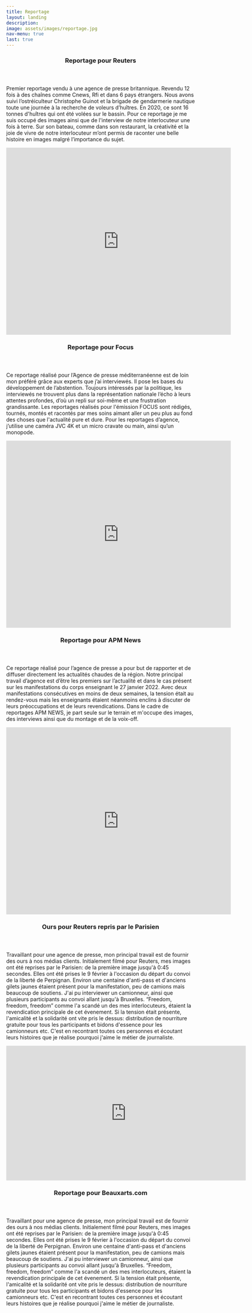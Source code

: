 ```yaml
---
title: Reportage
layout: landing
description: 
image: assets/images/reportage.jpg
nav-menu: true
last: true
---
```



<!-- Main -->
<div id="main">

<!-- One -->
<!-- 
<section id="one">
	<div class="inner">
		<header class="major">
        <h1>Reportage</h1>
		</header>
	</div>
</section>
 -->
<!-- Two -->
<section id="two" class="spotlights">
	<section>
   <div class="vp-preview vp-preview-invisible vp-preview-cover" data-thumb="https://i.vimeocdn.com/video/1464157658-939bce271157854bc2f3482ba6a1ab7c04ed9add66a878a239598737513fa586-d?mw=2100&amp;mh=1181&amp;q=70" data-thumb-width="2100" style="background-image: url(&quot;https://i.vimeocdn.com/video/1464157658-939bce271157854bc2f3482ba6a1ab7c04ed9add66a878a239598737513fa586-d?mw=2100&amp;mh=1181&amp;q=70&quot;);"></div>
			<div class="inner">
				<header class="major">
					<h3>Reportage pour Reuters</h3>
				</header>
				<p>Premier reportage vendu à une agence de presse britannique. Revendu 12 fois à des chaînes comme Cnews, Rfi et dans 6 pays étrangers. Nous avons suivi l’ostréiculteur Christophe Guinot et la brigade de gendarmerie nautique toute une journée à la recherche de voleurs d’huîtres. En 2020, ce sont 16 tonnes d'huîtres qui ont été volées sur le bassin. Pour ce reportage je me suis occupé des images ainsi que de l'interview de notre interlocuteur une fois à terre. Sur son bateau, comme dans son restaurant, la créativité et la joie de vivre de notre interlocuteur m’ont permis de raconter une belle histoire en images malgré l’importance du sujet.</p>
			</div>
		</div>
	</section>
	<section>
    <iframe width="600" height="500" src="https://www.youtube.com/embed/iFH7RhgjbsQ" title="YouTube video player" frameborder="0" allow="accelerometer; autoplay; clipboard-write; encrypted-media; gyroscope; picture-in-picture" allowfullscreen></iframe>
		<div class="content">
			<div class="inner">
				<header class="major">
					<h3>Reportage pour Focus</h3>
				</header>
				<p>Ce reportage réalisé pour l’Agence de presse méditerranéenne est de loin mon préféré grâce aux experts que j’ai interviewés. Il pose les bases du développement de l’abstention. Toujours intéressés par la politique, les interviewés ne trouvent plus dans la représentation nationale l’écho à leurs attentes profondes, d’où un repli sur soi-même et une frustration grandissante. Les reportages réalisés pour l'émission FOCUS sont rédigés, tournés, montés et racontés par mes soins aimant aller un peu plus au fond des choses que l'actualité pure et dure. Pour les reportages d’agence, j’utilise une caméra JVC 4K et un micro cravate ou main, ainsi qu’un monopode.</p>
			</div>
		</div>
	</section>
	<section>
    <iframe width="600" height="500" src="https://www.youtube.com/embed/t7uly2TC_fc" title="YouTube video player" frameborder="0" allow="accelerometer; autoplay; clipboard-write; encrypted-media; gyroscope; picture-in-picture" allowfullscreen></iframe>		
    <div class="content">
			<div class="inner">
				<header class="major">
					<h3>Reportage pour APM News</h3>
				</header>
				<p>Ce reportage réalisé pour l’agence de presse a pour but de rapporter et de diffuser directement les actualités chaudes de la région. Notre principal travail d’agence est d’être les premiers sur l’actualité et dans le cas présent sur les manifestations du corps enseignant le 27 janvier 2022. Avec deux manifestations consécutives en moins de deux semaines, la tension était au rendez-vous mais les enseignants étaient néanmoins enclins à discuter de leurs préoccupations et de leurs revendications. Dans le cadre de reportages APM NEWS, je part seule sur le terrain et m'occupe des images, des interviews ainsi que du montage et de la voix-off.</p>
			</div>
		</div>
	</section>
    <section>
    <iframe width="600" height="500" src="https://www.youtube.com/embed/agxfUMahxIU" title="YouTube video player" frameborder="0" allow="accelerometer; autoplay; clipboard-write; encrypted-media; gyroscope; picture-in-picture" allowfullscreen></iframe>
		<div class="content">
			<div class="inner">
				<header class="major">
					<h3>Ours pour Reuters repris par le Parisien</h3>
				</header>
				<p>Travaillant pour une agence de presse, mon principal travail est de fournir des ours à nos médias clients. Initialement filmé pour Reuters, mes images ont été reprises par le Parisien: de la première image jusqu'à 0:45 secondes. Elles ont été prises le 9 février à l'occasion du départ du convoi de la liberté de Perpignan. Environ une centaine d'anti-pass et d'anciens gilets jaunes étaient présent pour la manifestation, peu de camions mais beaucoup de soutiens. J'ai pu interviewer un camionneur, ainsi que plusieurs participants au convoi allant jusqu'à Bruxelles. “Freedom, freedom, freedom” comme l'a scandé un des mes interlocuteurs, étaient la revendication principale de cet évenement. Si la tension était présente, l'amicalité et la solidarité ont vite pris le dessus: distribution de nourriture gratuite pour tous les participants et bidons d'essence pour les camionneurs etc. C'est en recontrant toutes ces personnes et écoutant leurs histoires que je réalise pourquoi j'aime le métier de journaliste.</p>
			</div>
		</div>
	</section>
</section>
<iframe src="https://player.vimeo.com/video/727315608?h=24e388db22&amp;dnt=1&amp;app_id=122963" width="640" height="360" frameborder="0" allow="autoplay; fullscreen; picture-in-picture" allowfullscreen=""></iframe>
		<div class="content">
			<div class="inner">
				<header class="major">
					<h3>Reportage pour Beauxarts.com</h3>
				</header>
				<p>Travaillant pour une agence de presse, mon principal travail est de fournir des ours à nos médias clients. Initialement filmé pour Reuters, mes images ont été reprises par le Parisien: de la première image jusqu'à 0:45 secondes. Elles ont été prises le 9 février à l'occasion du départ du convoi de la liberté de Perpignan. Environ une centaine d'anti-pass et d'anciens gilets jaunes étaient présent pour la manifestation, peu de camions mais beaucoup de soutiens. J'ai pu interviewer un camionneur, ainsi que plusieurs participants au convoi allant jusqu'à Bruxelles. “Freedom, freedom, freedom” comme l'a scandé un des mes interlocuteurs, étaient la revendication principale de cet évenement. Si la tension était présente, l'amicalité et la solidarité ont vite pris le dessus: distribution de nourriture gratuite pour tous les participants et bidons d'essence pour les camionneurs etc. C'est en recontrant toutes ces personnes et écoutant leurs histoires que je réalise pourquoi j'aime le métier de journaliste.</p>

